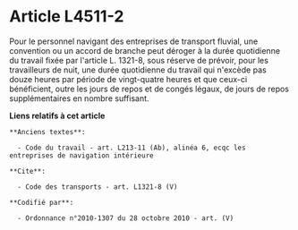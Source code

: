 # Article L4511-2

Pour le personnel navigant des entreprises de transport fluvial, une convention ou un accord de branche peut déroger à la
durée quotidienne du travail fixée par l'article L. 1321-8, sous réserve de prévoir, pour les travailleurs de nuit, une durée
quotidienne du travail qui n'excède pas douze heures par période de vingt-quatre heures et que ceux-ci bénéficient, outre les
jours de repos et de congés légaux, de jours de repos supplémentaires en nombre suffisant.

**Liens relatifs à cet article**

	**Anciens textes**:

	  - Code du travail - art. L213-11 (Ab), alinéa 6, ecqc les entreprises de navigation intérieure

	**Cite**:

	  - Code des transports - art. L1321-8 (V)

	**Codifié par**:

	  - Ordonnance n°2010-1307 du 28 octobre 2010 - art. (V)
